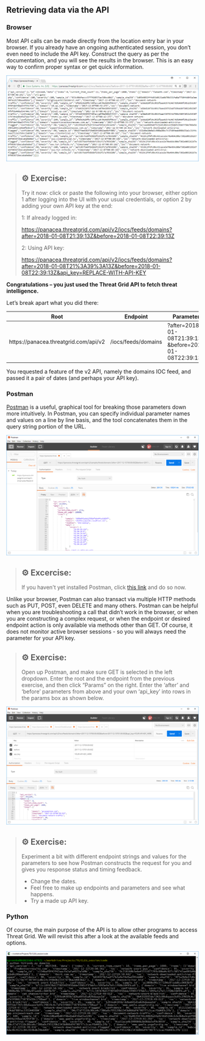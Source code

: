 ﻿
## Retrieving data via the API


### Browser
Most API calls can be made directly from the location entry bar in your browser.
If you already have an ongoing authenticated session, you don’t even need to
include the API key. Construct the query as per the documentation, and you will
see the results in the browser. This is an easy way to confirm proper syntax or
get quick information.

![Figure: Browser with feed loaded](https://raw.githubusercontent.com/CiscoDevNet/ThreatGRID/master/labs/cisco-threatgrid-102/assets/images/pic1.png)
<!-- original path: (/posts/files/cisco-threatgrid-102/assets/images/picN.png) -->

>##	&#9881; Exercise:
> 
> Try it now: click or paste the following into your browser, either option 1 after logging into the UI with your usual credentials, or option 2 by adding your own API key at the end:
>
> 1: If already logged in:
> 
> <https://panacea.threatgrid.com/api/v2/iocs/feeds/domains?after=2018-01-08T21:39:13Z&before=2018-01-08T22:39:13Z>
> 
> 2: Using API key:
> 
> <https://panacea.threatgrid.com/api/v2/iocs/feeds/domains?after=2018-01-08T21%3A39%3A13Z&before=2018-01-08T22:39:13Z&api_key=REPLACE-WITH-API-KEY>

**Congratulations – you just used the Threat Grid API to fetch threat
intelligence.**

Let’s break apart what you did there:

| Root                                  | Endpoint            | Parameters                                               |
|---------------------------------------|---------------------|----------------------------------------------------------|
| ht<i></i>tps://panacea.threatgrid.com/api/v2 | /iocs/feeds/domains | ?after=2018-01-08T21:39:13Z <br>&before=2018-01-08T22:39:13Z |

You requested a feature of the v2 API, namely the domains IOC feed, and passed it a
pair of dates (and perhaps your API key).

### Postman

[Postman](https://www.getpostman.com/) is a useful, graphical tool for breaking those parameters down more intuitively. In Postman, you can specify individual parameter names and values on a line by line basis, and the tool concatenates them in the query string
portion of the URL.

![Figure: Postman](https://raw.githubusercontent.com/CiscoDevNet/ThreatGRID/master/labs/cisco-threatgrid-102/assets/images/pic2.png)
<!-- ![Figure: Cisco threatGrid](/posts/files/cisco-threatgrid-102/assets/images/pic2.png) -->
>##  	&#9881; Excercise:
> 
> If you haven't yet installed Postman, click [this link](https://www.getpostman.com/) and do so now.

Unlike your browser, Postman can also transact via multiple HTTP methods such as
PUT, POST, even DELETE and many others. Postman can be helpful when you are
troubleshooting a call that didn’t work in the browser, or when you are
constructing a complex request, or when the endpoint or desired endpoint action
is only available via methods other than GET. Of course, it does not monitor
active browser sessions - so you will always need the parameter for your API key.

>##  	&#9881; Exercise:
> 
> Open up Postman, and make sure GET is selected in the left dropdown. Enter the
> root and the endpoint from the previous exercise, and then click “Params” on the
> right. Enter the ‘after’ and ‘before’ parameters from above and your own ‘api\_key’ into rows
> in the params box as shown below.

![Figure: Postman usage](https://raw.githubusercontent.com/CiscoDevNet/ThreatGRID/master/labs/cisco-threatgrid-102/assets/images/pic3.png)
<!-- ![Figure: Cisco threatGrid](/posts/files/cisco-threatgrid-102/assets/images/pic3.png) -->

>## 	&#9881; Exercise:
> 
> Experiment a bit with different endpoint strings and values for the parameters to see how Postman constructs the request for you and gives you response status and timing feedback. 
> - Change the dates. 
> - Feel free to make up endpoints and parameters and see what happens. 
> - Try a made up API key. 

### Python

Of course, the main purpose of the API is to allow other programs to access
Threat Grid. We will revisit this after a look at the available feeds and options.

![Figure: Python script](https://raw.githubusercontent.com/CiscoDevNet/ThreatGRID/master/labs/cisco-threatgrid-102/assets/images/pic4.png)
<!-- ![Figure: Cisco threatGrid](/posts/files/cisco-threatgrid-102/assets/images/pic4.png) -->


